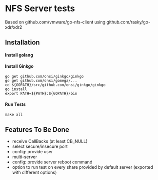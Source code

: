 # NFS Server tests
Based on github.com/vmware/go-nfs-client using github.com/rasky/go-xdr/xdr2 


## Installation

#### Install golang

#### Install Ginkgo
	go get github.com/onsi/ginkgo/ginkgo
	go get github.com/onsi/gomega/...
	cd ${GOPATH}/src/github.com/onsi/ginkgo/ginkgo
	go install
	export PATH=${PATH}:${GOPATH}/bin

#### Run Tests
    make all

## Features To Be Done
- receive CallBacks (at least CB_NULL)
- select secure/insecure port
- config: provide user
- multi-server
- config: provide server reboot command
- option to run test on every share provided by default server (exported with different options)
